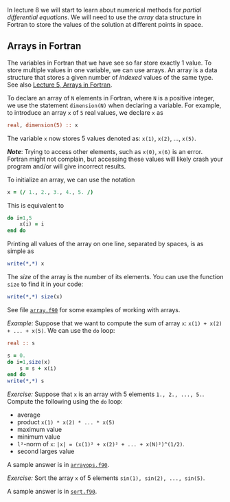 In lecture 8 we will start to learn about numerical methods for
_partial differential equations_. We will need to use the _array_ data
structure in Fortran to store the values of the solution at different
points in space.

## Arrays in Fortran

The variables in Fortran that we have see so far store exactly 1 value.
To store multiple values in one variable, we can use arrays. An array is
a data structure that stores a given number of _indexed_ values of the same type.
See also [Lecture 5, Arrays in Fortran](https://github.com/rekka/intro-fortran-2016/tree/master/lec5#arrays-in-fortran).

To declare an array of `N` elements in Fortran, where `N` is a positive
integer, we use the statement `dimension(N)` when declaring a variable.
For example, to introduce an array `x` of `5` real values, we declare
`x` as

```fortran
real, dimension(5) :: x
```

The variable `x` now stores 5 values denoted as: `x(1)`, `x(2)`, ..., `x(5)`.

___Note___: Trying to access other elements, such as `x(0)`, `x(6)` is
an error. Fortran might not complain, but accessing these values will
likely crash your program and/or will give incorrect results.

To initialize an array, we can use the notation

```fortran
x = (/ 1., 2., 3., 4., 5. /)
```

This is equivalent to

```fortran
do i=1,5
    x(i) = i
end do
```

Printing all values of the array on one line, separated by spaces, is as
simple as

```fortran
write(*,*) x
```

The _size_ of the array is the number of its elements. You can use the
function `size` to find it in your code:

```fortran
write(*,*) size(x)
```

See file
[`array.f90`](https://github.com/rekka/intro-fortran-2016/blob/master/lec8/array.f90) for some examples of working with arrays.

_Example:_ Suppose that we want to compute the sum of array `x`: `x(1) +
x(2) + ... + x(5)`. We can
use the `do` loop:

```fortran
real :: s

s = 0.
do i=1,size(x)
    s = s + x(i)
end do
write(*,*) s
```

_Exercise:_ Suppose that `x` is an array with 5 elements `1., 2., ...,
5.`.  Compute the following using the `do` loop:

- average
- product `x(1) * x(2) * ... * x(5)`
- maximum value
- minimum value
- `l²`-norm of `x`: `|x| = (x(1)² + x(2)² + ... + x(N)²)^(1/2)`.
- second larges value

A sample answer is in
[`arrayops.f90`](https://github.com/rekka/intro-fortran-2016/blob/master/lec8/arrayops.f90).

_Exercise:_ Sort the array `x` of 5 elements `sin(1), sin(2), ...,
sin(5)`.

A sample answer is in
[`sort.f90`](https://github.com/rekka/intro-fortran-2016/blob/master/lec8/sort.f90).

